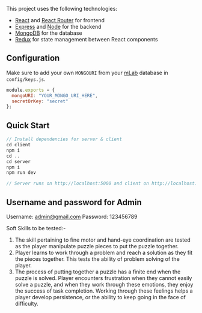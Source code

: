 This project uses the following technologies:

- [React](https://reactjs.org) and [React Router](https://reacttraining.com/react-router/) for frontend
- [Express](http://expressjs.com/) and [Node](https://nodejs.org/en/) for the backend
- [MongoDB](https://www.mongodb.com/) for the database
- [Redux](https://redux.js.org/basics/usagewithreact) for state management between React components

## Configuration

Make sure to add your own `MONGOURI` from your [mLab](http://mlab.com) database in `config/keys.js`.

```javascript
module.exports = {
  mongoURI: "YOUR_MONGO_URI_HERE",
  secretOrKey: "secret"
};
```

## Quick Start

```javascript
// Install dependencies for server & client
cd client
npm i
cd ..
cd server
npm i
npm run dev

// Server runs on http://localhost:5000 and client on http://localhost:3000
```

## Username and password for Admin
Username: admin@gmail.com 
Password: 123456789

Soft Skills to be tested:-
1) The skill pertaining to fine motor and hand-eye coordination are tested as the player manipulate puzzle pieces to put the puzzle together.
2) Player learns to work through a problem and reach a solution as they fit the pieces together. This tests the ability of problem solving of the player.
3) The process of putting together a puzzle has a finite end when the puzzle is solved. Player encounters frustration when they cannot easily solve a puzzle, and when they work through these emotions, they enjoy the success of task completion. Working through these feelings helps a player develop persistence, or the ability to keep going in the face of difficulty.